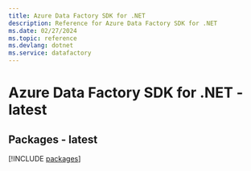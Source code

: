 ```yaml
---
title: Azure Data Factory SDK for .NET
description: Reference for Azure Data Factory SDK for .NET
ms.date: 02/27/2024
ms.topic: reference
ms.devlang: dotnet
ms.service: datafactory
---
```

# Azure Data Factory SDK for .NET - latest
## Packages - latest
[!INCLUDE [packages](data-factory-index.md)]